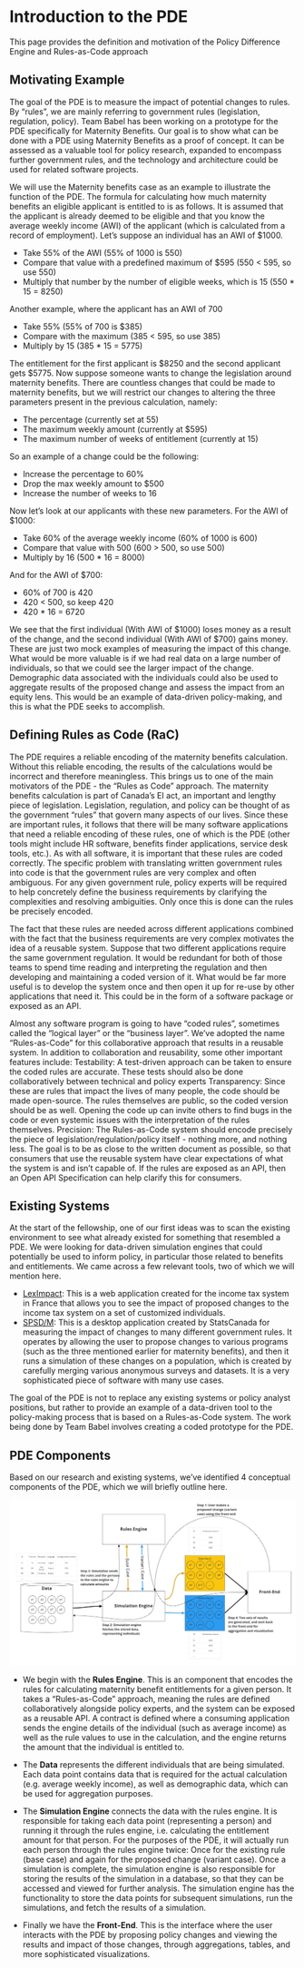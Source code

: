 # Introduction to the PDE

This page provides the definition and motivation of the Policy Difference Engine and Rules-as-Code approach

## Motivating Example

The goal of the PDE is to measure the impact of potential changes to rules. By “rules”, we are mainly referring to government rules (legislation, regulation, policy). Team Babel has been working on a prototype for the PDE specifically for Maternity Benefits. Our goal is to show what can be done with a PDE using Maternity Benefits as a proof of concept. It can be assessed as a valuable tool for policy research, expanded to encompass further government rules, and the technology and architecture could be used for related software projects.

We will use the Maternity benefits case as an example to illustrate the function of the PDE. The formula for calculating how much maternity benefits an eligible applicant is entitled to is as follows. It is assumed that the applicant is already deemed to be eligible and that you know the average weekly income (AWI) of the applicant (which is calculated from a record of employment). Let’s suppose an individual has an AWI of $1000.
- Take 55% of the AWI (55% of 1000 is 550)
- Compare that value with a predefined maximum of $595 (550 < 595, so use 550)
- Multiply that number by the number of eligible weeks, which is 15 (550 * 15 = 8250)

Another example, where the applicant has an AWI of 700
- Take 55% (55% of 700 is $385)
- Compare with the maximum (385 < 595, so use 385)
- Multiply by 15 (385 * 15 = 5775) 

The entitlement for the first applicant is $8250 and the second applicant gets $5775. Now suppose someone wants to change the legislation around maternity benefits. There are countless changes that could be made to maternity benefits, but we will restrict our changes to altering the three parameters present in the previous calculation, namely:
- The percentage (currently set at 55)
- The maximum weekly amount (currently at $595)
- The maximum number of weeks of entitlement (currently at 15)

So an example of a change could be the following:
- Increase the percentage to 60%
- Drop the max weekly amount to $500
- Increase the number of weeks to 16

Now let’s look at our applicants with these new parameters. For the AWI of $1000:
- Take 60% of the average weekly income (60% of 1000 is 600)
- Compare that value with 500 (600 > 500, so use 500)
- Multiply by 16 (500 * 16 = 8000)

And for the AWI of $700:
- 60% of 700 is 420
- 420 < 500, so keep 420
- 420 * 16 = 6720

We see that the first individual (With AWI of $1000) loses money as a result of the change, and the second individual (With AWI of $700) gains money. These are just two mock examples of measuring the impact of this change. What would be more valuable is if we had real data on a large number of individuals, so that we could see the larger impact of the change.  Demographic data associated with the individuals could also be used to aggregate results of the proposed change and assess the impact from an equity lens. This would be an example of data-driven policy-making, and this is what the PDE seeks to accomplish. 

## Defining Rules as Code (RaC)

The PDE requires a reliable encoding of the maternity benefits calculation. Without this reliable encoding, the results of the calculations would be incorrect and therefore meaningless. This brings us to one of the main motivators of the PDE - the “Rules as Code” approach. The maternity benefits calculation is part of Canada’s EI act, an important and lengthy piece of legislation. Legislation, regulation, and policy can be thought of as the government “rules” that govern many aspects of our lives. Since these are important rules, it follows that there will be many software applications that need a reliable encoding of these rules, one of which is the PDE (other tools might include HR software, benefits finder applications, service desk tools, etc.). As with all software, it is important that these rules are coded correctly. The specific problem with translating written government rules into code is that the government rules are very complex and often ambiguous. For any given government rule, policy experts will be required to help concretely define the business requirements by clarifying the complexities and resolving ambiguities. Only once this is done can the rules be precisely encoded. 

The fact that these rules are needed across different applications combined with the fact that the business requirements are very complex motivates the idea of a reusable system. Suppose that two different applications require the same government regulation. It would be redundant for both of those teams to spend time reading and interpreting the regulation and then developing and maintaining a coded version of it. What would be far more useful is to develop the system once and then open it up for re-use by other applications that need it. This could be in the form of a software package or exposed as an API. 

Almost any software program is going to have “coded rules”, sometimes called the “logical layer” or the “business layer”. We’ve adopted the name “Rules-as-Code” for this collaborative approach that results in a reusable system. In addition to collaboration and reusability, some other important features include:
Testability: A test-driven approach can be taken to ensure the coded rules are accurate. These tests should also be done collaboratively between technical and policy experts
Transparency: Since these are rules that impact the lives of many people, the code should be made open-source. The rules themselves are public, so the coded version should be as well. Opening the code up can invite others to find bugs in the code or even systemic issues with the interpretation of the rules themselves.
Precision: The Rules-as-Code system should encode precisely the piece of legislation/regulation/policy itself - nothing more, and nothing less. The goal is to be as close to the written document as possible, so that consumers that use the reusable system have clear expectations of what the system is and isn’t capable of. If the rules are exposed as an API, then an Open API Specification can help clarify this for consumers.

## Existing Systems

At the start of the fellowship, one of our first ideas was to scan the existing environment to see what already existed for something that resembled a PDE. We were looking for data-driven simulation engines that could potentially be used to inform policy, in particular those related to benefits and entitlements. We came across a few relevant tools, two of which we will mention here.
- [LexImpact](https://leximpact.an.fr/): This is a web application created for the income tax system in France that allows you to see the impact of proposed changes to the income tax system on a set of customized individuals.
- [SPSD/M](https://www.statcan.gc.ca/eng/microsimulation/spsdm/spsdm): This is a desktop application created by StatsCanada for measuring the impact of changes to many different government rules. It operates by allowing the user to propose changes to various programs (such as the three mentioned earlier for maternity benefits), and then it runs a simulation of these changes on a population, which is created by carefully merging various anonymous surveys and datasets. It is a very sophisticated piece of software with many use cases. 

The goal of the PDE is not to replace any existing systems or policy analyst positions, but rather to provide an example of a data-driven tool to the policy-making process that is based on a Rules-as-Code system. The work being done by Team Babel involves creating a coded prototype for the PDE.

## PDE Components

Based on our research and existing systems, we’ve identified 4 conceptual components of the PDE, which we will briefly outline here.

![PDE Conceptual Components](https://github.com/DTS-STN/babel-main/blob/main/images/conceptual_components.jpg)

- We begin with the **Rules Engine**. This is an component that encodes the rules for calculating maternity benefit entitlements for a given person. It takes a “Rules-as-Code” approach, meaning the rules are defined collaboratively alongside policy experts, and the system can be exposed as a reusable API. A contract is defined where a consuming application sends the engine details of the individual (such as average income) as well as the rule values to use in the calculation, and the engine returns the amount that the individual is entitled to.

- The **Data** represents the different individuals that are being simulated. Each data point contains data that is required for the actual calculation (e.g. average weekly income), as well as demographic data, which can be used for aggregation purposes. 

- The **Simulation Engine** connects the data with the rules engine. It is responsible for taking each data point (representing a person) and running it through the rules engine, i.e. calculating the entitlement amount for that person. For the purposes of the PDE, it will actually run each person through the rules engine twice: Once for the existing rule (base case) and again for the proposed change (variant case). Once a simulation is complete, the simulation engine is also responsible for storing the results of the simulation in a database, so that they can be accessed and viewed for further analysis. The simulation engine has the functionality to store the data points for subsequent simulations, run the simulations, and fetch the results of a simulation.

- Finally we have the **Front-End**. This is the interface where the user interacts with the PDE by proposing policy changes and viewing the results and impact of those changes, through aggregations, tables, and more sophisticated visualizations. 
